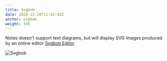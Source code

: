 ```yaml
---
title: Svgbob
date: 2020-12-20T11:42:03Z
anchor: svgbob
weight: 345
---
```



Notes doesn't support text diagrams, but will display SVG images
produced by an online editor [Svgbob
Editor](https://svgbob-editor.netlify.app/).

![Svgbob](images/Bob.svg)
